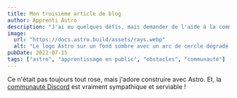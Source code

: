 ```yaml
---
title: Mon troisième article de blog
author: Apprenti Astro
description: "J'ai eu quelques défis, mais demander de l'aide à la communauté m'a vraiment aidé !"
image:
  url: "https://docs.astro.build/assets/rays.webp"
  alt: "Le logo Astro sur un fond sombre avec un arc de cercle dégradé violet."
pubDate: 2022-07-15
tags: ["astro", "apprentissage en public", "obstacles", "communauté"]
---
```


Ce n'était pas toujours tout rose, mais j'adore construire avec Astro. Et, la [communauté Discord](https://astro.build/chat) est vraiment sympathique et serviable !
